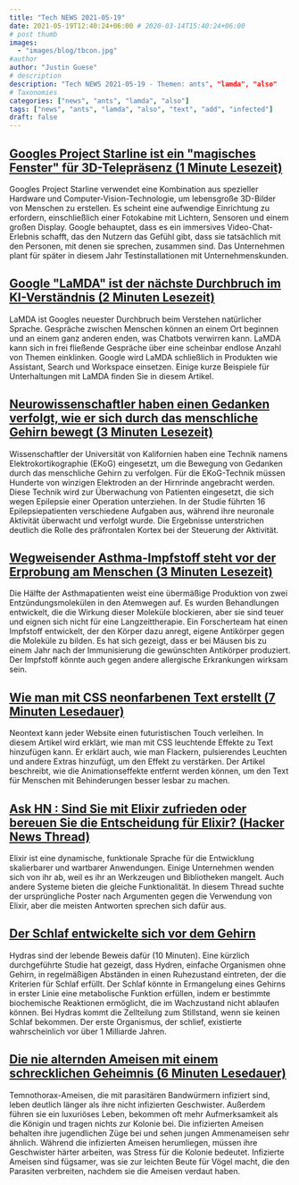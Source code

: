 ```yaml
---
title: "Tech NEWS 2021-05-19"
date: 2021-05-19T12:40:24+06:00 # 2020-03-14T15:40:24+06:00
# post thumb
images:
  - "images/blog/tbcon.jpg"
#author
author: "Justin Guese"
# description
description: "Tech NEWS 2021-05-19 - Themen: ants", "lamda", "also"
# Taxonomies
categories: ["news", "ants", "lamda", "also"]
tags: ["news", "ants", "lamda", "also", "text", "add", "infected"]
draft: false
---
```


## [Googles Project Starline ist ein "magisches Fenster" für 3D-Telepräsenz (1 Minute Lesezeit)](https://www.engadget.com/google-project-starline-191228699.html)

 Googles Project Starline verwendet eine Kombination aus spezieller Hardware und Computer-Vision-Technologie, um lebensgroße 3D-Bilder von Menschen zu erstellen. Es scheint eine aufwendige Einrichtung zu erfordern, einschließlich einer Fotokabine mit Lichtern, Sensoren und einem großen Display. Google behauptet, dass es ein immersives Video-Chat-Erlebnis schafft, das den Nutzern das Gefühl gibt, dass sie tatsächlich mit den Personen, mit denen sie sprechen, zusammen sind. Das Unternehmen plant für später in diesem Jahr Testinstallationen mit Unternehmenskunden.

## [Google "LaMDA" ist der nächste Durchbruch im KI-Verständnis (2 Minuten Lesezeit)](https://9to5google.com/2021/05/18/google-lamda-natural-language/)

 LaMDA ist Googles neuester Durchbruch beim Verstehen natürlicher Sprache. Gespräche zwischen Menschen können an einem Ort beginnen und an einem ganz anderen enden, was Chatbots verwirren kann. LaMDA kann sich in frei fließende Gespräche über eine scheinbar endlose Anzahl von Themen einklinken. Google wird LaMDA schließlich in Produkten wie Assistant, Search und Workspace einsetzen. Einige kurze Beispiele für Unterhaltungen mit LaMDA finden Sie in diesem Artikel.

## [Neurowissenschaftler haben einen Gedanken verfolgt, wie er sich durch das menschliche Gehirn bewegt (3 Minuten Lesezeit)](https://www.sciencealert.com/neuroscientists-followed-a-thought-as-it-moves-through-the-brain)

 Wissenschaftler der Universität von Kalifornien haben eine Technik namens Elektrokortikographie (EKoG) eingesetzt, um die Bewegung von Gedanken durch das menschliche Gehirn zu verfolgen. Für die EKoG-Technik müssen Hunderte von winzigen Elektroden an der Hirnrinde angebracht werden. Diese Technik wird zur Überwachung von Patienten eingesetzt, die sich wegen Epilepsie einer Operation unterziehen. In der Studie führten 16 Epilepsiepatienten verschiedene Aufgaben aus, während ihre neuronale Aktivität überwacht und verfolgt wurde. Die Ergebnisse unterstrichen deutlich die Rolle des präfrontalen Kortex bei der Steuerung der Aktivität.

## [Wegweisender Asthma-Impfstoff steht vor der Erprobung am Menschen (3 Minuten Lesezeit)](https://newatlas.com/medical/landmark-asthma-vaccine-human-trials/)

 Die Hälfte der Asthmapatienten weist eine übermäßige Produktion von zwei Entzündungsmolekülen in den Atemwegen auf. Es wurden Behandlungen entwickelt, die die Wirkung dieser Moleküle blockieren, aber sie sind teuer und eignen sich nicht für eine Langzeittherapie. Ein Forscherteam hat einen Impfstoff entwickelt, der den Körper dazu anregt, eigene Antikörper gegen die Moleküle zu bilden. Es hat sich gezeigt, dass er bei Mäusen bis zu einem Jahr nach der Immunisierung die gewünschten Antikörper produziert. Der Impfstoff könnte auch gegen andere allergische Erkrankungen wirksam sein.

## [Wie man mit CSS neonfarbenen Text erstellt (7 Minuten Lesedauer)](https://css-tricks.com/how-to-create-neon-text-with-css/)

 Neontext kann jeder Website einen futuristischen Touch verleihen. In diesem Artikel wird erklärt, wie man mit CSS leuchtende Effekte zu Text hinzufügen kann. Er erklärt auch, wie man Flackern, pulsierendes Leuchten und andere Extras hinzufügt, um den Effekt zu verstärken. Der Artikel beschreibt, wie die Animationseffekte entfernt werden können, um den Text für Menschen mit Behinderungen besser lesbar zu machen.

## [Ask HN : Sind Sie mit Elixir zufrieden oder bereuen Sie die Entscheidung für Elixir? (Hacker News Thread)](https://news.ycombinator.com/item?id=27192873&utm_source=tldrnewsletter/1/010001798418ede8-ecd077a8-ab00-49de-b8cf-cc59138147ef-000000/uiHx03TOMq86fQp9mrex1ePagZJpJzCJ1SbTKK_uuFw=193)

 Elixir ist eine dynamische, funktionale Sprache für die Entwicklung skalierbarer und wartbarer Anwendungen. Einige Unternehmen wenden sich von ihr ab, weil es ihr an Werkzeugen und Bibliotheken mangelt. Auch andere Systeme bieten die gleiche Funktionalität. In diesem Thread suchte der ursprüngliche Poster nach Argumenten gegen die Verwendung von Elixir, aber die meisten Antworten sprechen sich dafür aus.

## [Der Schlaf entwickelte sich vor dem Gehirn](https://www.quantamagazine.org/sleep-evolved-before-brains-hydras-are-living-proof-20210518/)

 Hydras sind der lebende Beweis dafür (10 Minuten). Eine kürzlich durchgeführte Studie hat gezeigt, dass Hydren, einfache Organismen ohne Gehirn, in regelmäßigen Abständen in einen Ruhezustand eintreten, der die Kriterien für Schlaf erfüllt. Der Schlaf könnte in Ermangelung eines Gehirns in erster Linie eine metabolische Funktion erfüllen, indem er bestimmte biochemische Reaktionen ermöglicht, die im Wachzustand nicht ablaufen können. Bei Hydras kommt die Zellteilung zum Stillstand, wenn sie keinen Schlaf bekommen. Der erste Organismus, der schlief, existierte wahrscheinlich vor über 1 Milliarde Jahren.

## [Die nie alternden Ameisen mit einem schrecklichen Geheimnis (6 Minuten Lesedauer)](https://www.msn.com/en-us/news/world/the-never-aging-ants-with-a-terrible-secret/ar-BB1gSGNu)

 Temnothorax-Ameisen, die mit parasitären Bandwürmern infiziert sind, leben deutlich länger als ihre nicht infizierten Geschwister. Außerdem führen sie ein luxuriöses Leben, bekommen oft mehr Aufmerksamkeit als die Königin und tragen nichts zur Kolonie bei. Die infizierten Ameisen behalten ihre jugendlichen Züge bei und sehen jungen Ammenameisen sehr ähnlich. Während die infizierten Ameisen herumliegen, müssen ihre Geschwister härter arbeiten, was Stress für die Kolonie bedeutet. Infizierte Ameisen sind fügsamer, was sie zur leichten Beute für Vögel macht, die den Parasiten verbreiten, nachdem sie die Ameisen verdaut haben.

